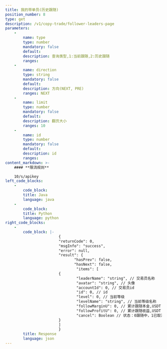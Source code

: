 ```yaml
---
title: 我的带单员(历史跟随)
position_number: 8
type: get
description: /v1/copy-trade/follower-leaders-page
parameters:
    -
        name: type
        type: number
        mandatory: false
        default:
        description: 查询类型,1:当前跟随,2:历史跟随
        ranges:
    -
        name: direction
        type: string
        mandatory: false
        default:
        description: 方向(NEXT, PRE)
        ranges: NEXT
    -
        name: limit
        type: number
        mandatory: false
        default:
        description: 翻页大小
        ranges: 10
    -
        name: id
        type: number
        mandatory: false
        default:
        description: id
        ranges:
content_markdown: >-
    #### **限流规则**

    10/s/apikey
left_code_blocks:
    -
        code_block:
        title: Java
        language: java
    -
        code_block:
        title: Python
        language: python
right_code_blocks:
    -
        code_block: |-
                        {
                        "returnCode": 0,
                        "msgInfo": "success",
                        "error": null,
                        "result": {
                               "hasPrev": false,
                               "hasNext": false,
                                "items": [
                        {
                                "leaderName": "string", // 交易员名称
                                "avatar": "string", // 头像
                                "accountId": 0, // 交易员id
                                "id": 0, // id
                                "level": 0, // 当前等级
                                "levelName": "string", // 当前等级名称
                                "followMarginU": 0, // 累计跟随本金,USDT
                                "followProfitU": 0, // 累计跟随收益,USDT
                                "cancel": Boolean // 状态：0跟随中，1已取消
                        }
                        ]
                        }
        title: Response
        language: json
---
```

